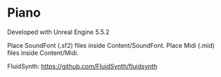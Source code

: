 # Piano

Developed with Unreal Engine 5.5.2

Place SoundFont (.sf2) files inside Content/SoundFont.
Place Midi (.mid) files inside Content/Midi.

FluidSynth: https://github.com/FluidSynth/fluidsynth
